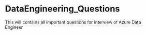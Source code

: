 # DataEngineering_Questions
This will contains all important questions for interview of Azure Data Engineer 
